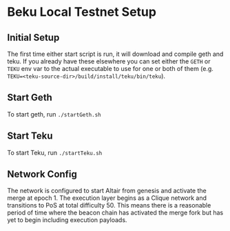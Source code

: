 # Beku Local Testnet Setup

## Initial Setup

The first time either start script is run, it will download and compile geth and teku. If you already have these elsewhere you can set either the `GETH` or `TEKU` env var to the actual executable to use for one or both of them (e.g. `TEKU=<teku-source-dir>/build/install/teku/bin/teku`).

## Start Geth

To start geth, run `./startGeth.sh`

## Start Teku

To start Teku, run `./startTeku.sh`

## Network Config

The network is configured to start Altair from genesis and activate the merge at epoch 1.  The execution layer begins as a Clique network and transitions to PoS at total difficulty 50. This means there is a reasonable period of time where the beacon chain has activated the merge fork but has yet to begin including execution payloads.
